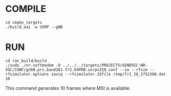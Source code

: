 # COMPILE
```
cd cmake_targets
./build_oai -w USRP --gNB
```

# RUN
```
cd ran_build/build
./sudo ./nr-softmodem -O ../../../targets/PROJECTS/GENERIC-NR-5GC/CONF/gnb0.prs.band261.fr2.64PRB.usrpx310.conf --sa --rfsim --rfsimulator.options saviq --rfsimulator.IQfile /tmp/fr2_IQ_2752308.dat 10
```
This command generates 10 frames where MSI is available.


